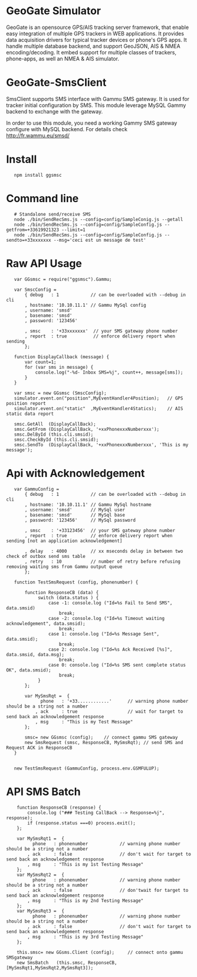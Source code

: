 GeoGate Simulator
=================

GeoGate is an opensource GPS/AIS tracking server framework, that enable easy
integration of multiple GPS trackers in WEB applications. It provides data
acquisition drivers for typical tracker devices or phone's GPS apps.
It handle multiple database backend, and support GeoJSON, AIS & NMEA encoding/decoding.
It embed support for multiple classes of trackers, phone-apps, as well an NMEA & AIS simulator.

GeoGate-SmsClient
==================

SmsClient supports SMS interface with Gammu SMS gateway.
It is used for tracker initial configuration by SMS. This module
leverage MySQL Gammy backend to exchange with the gateway.

In order to use this module, you need a working Gammy SMS gateway
configure with MySQL backend. For details check http://fr.wammu.eu/smsd/

Install
=======

       npm install ggsmsc

Command line
=============
       # Standalone send/receive SMS
       node ./bin/SendRecSms.js --config=config/SampleConig.js --getall
       node ./bin/SendRecSms.js --config=config/SampleConfig.js --getfrom=+33619921323 --limit=1
       node ./bin/SendRecSms.js --config=config/SampleConfig.js --sendto=+33xxxxxxx --msg='ceci est un message de test'

Raw API Usage
==============
       var GGsmsc = require("ggsmsc").Gammu;
       
       var SmscConfig =
           { debug   : 1            // can be overloaded with --debug in cli
           , hostname: '10.10.11.1' // Gammu MySql config
           , username: 'smsd'  
           , basename: 'smsd'
           , password: '123456'
       
           , smsc    : '+33xxxxxxx'  // your SMS gateway phone number
           , report  : true          // enforce delivery report when sending
           };

       function DisplayCallback (message) {
           var count=1;
           for (var sms in message) {
               console.log("-%d- Inbox SMS=%j", count++, message[sms]);
           }
       }

       var smsc = new GGsmsc (SmscConfig);
       simulator.event.on("position",MyEventHandler4Position);   // GPS position report
       simulator.event.on("static"  ,MyEventHandler4Statics);    // AIS static data report

       smsc.GetAll  (DisplayCallBack);
       smsc.GetFrom (DisplayCallBack, '+xxPhonexxxNumberxxx');
       smsc.DelById (this.cli.smsid);
       smsc.CheckById (this.cli.smsid);
       smsc.SendTo  (DisplayCallBack, '+xxPhonexxxNumberxxx', 'This is my message');

Api with Acknowledgement
=========================

       var GammuConfig =
           { debug   : 1            // can be overloaded with --debug in cli
           , hostname: '10.10.11.1' // Gammu MySql hostname
           , username: 'smsd'       // MySql user
           , basename: 'smsd'       // MySql base
           , password: '123456'     // MySql password

           , smsc    : '+33123456'  // your SMS gateway phone number
           , report  : true         // enforce delivery report when sending [not an application acknowledgement]

           , delay   : 4000         // xx mseconds delay in between two check of outbox send sms table
           , retry   : 10           // number of retry before refusing removing waiting sms from Gammu output queue
           };

       function TestSmsRequest (config, phonenumber) {

           function ResponseCB (data) {
                switch (data.status ) {
                    case -1: console.log ("Id=%s Fail to Send SMS", data.smsid)
                        break;
                    case -2: console.log ("Id=%s Timeout waiting acknowledgement", data.smsid);
                        break;
                    case 1: console.log ("Id=%s Message Sent", data.smsid);
                        break;
                    case 2: console.log ("Id=%s Ack Received [%s]", data.smsid, data.msg);
                        break;
                    case 0: console.log ("Id=%s SMS sent complete status OK", data.smsid);
                        break;
                }
           };

           var MySmsRqt =  {
                 phone   : '+33............'      // warning phone number should be a string not a number
               , ack     : true                   // wait for target to send back an acknowledgement response
               , msg     : "This is my Test Message"
           };

           smsc= new GGsmsc (config);    // connect gammu SMS gateway
           new SmsRequest (smsc, ResponseCB, MySmsRqt); // send SMS and Request ACK in ResponseCB
       }


       new TestSmsRequest (GammuConfig, process.env.GSMFULUP);

API SMS Batch
==============

        function ResponseCB (response) {
            console.log ("### Testing CallBack --> Response=%j", response);
            if (response.status ===0) process.exit();
        };

        var MySmsRqt1 =  {
              phone   : phonenumber            // warning phone number should be a string not a number
            , ack     : false                  // don't wait for target to send back an acknowledgement response
            , msg     : "This is my 1st Testing Message"
        };
        var MySmsRqt2 =  {
              phone   : phonenumber            // warning phone number should be a string not a number
            , ack     : false                  // don'twait for target to send back an acknowledgement response
            , msg     : "This is my 2nd Testing Message"
        };
        var MySmsRqt3 =  {
              phone   : phonenumber            // warning phone number should be a string not a number
            , ack     : false                  // don't wait for target to send back an acknowledgement response
            , msg     : "This is my 3rd Testing Message"
        };

        this.smsc= new GGsms.Client (config);     // connect onto gammu SMSgateway
        new SmsBatch   (this.smsc, ResponseCB, [MySmsRqt1,MySmsRqt2,MySmsRqt3]);